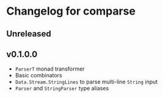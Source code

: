 # Changelog for comparse

## Unreleased

## v0.1.0.0

- `ParserT` monad transformer
- Basic combinators
- `Data.Stream.StringLines` to parse multi-line `String` input
- `Parser` and `StringParser` type aliases
